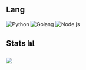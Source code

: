 ## Lang

![Python](https://img.shields.io/badge/-Python-%230075a8?llogoColor=white&style=flat-square) ![Golang](https://img.shields.io/badge/-Golang-%230075a8?logoColor=white&style=flat-square) ![Node.js](https://img.shields.io/badge/-Node.js-%230075a8?logoColor=white&style=flat-square)

## Stats 📊
<img src="https://github-readme-stats.vercel.app/api?username=north-developers&show_icons=true&count_private=true">
